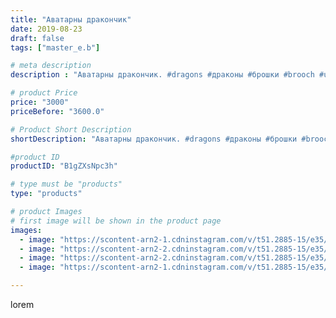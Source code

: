 ```yaml
---
title: "Аватарны дракончик"
date: 2019-08-23
draft: false
tags: ["master_e.b"]

# meta description
description : "Аватарны дракончик. #dragons #драконы #брошки #brooch #unique #из кожи #souvenir"

# product Price
price: "3000"
priceBefore: "3600.0"

# Product Short Description
shortDescription: "Аватарны дракончик. #dragons #драконы #брошки #brooch #unique #из кожи #souvenir"

#product ID
productID: "B1gZXsNpc3h"

# type must be "products"
type: "products"

# product Images
# first image will be shown in the product page
images:
  - image: "https://scontent-arn2-1.cdninstagram.com/v/t51.2885-15/e35/67691459_3107004769340262_6785058894018361225_n.jpg?se=7&tp=1&_nc_ht=scontent-arn2-1.cdninstagram.com&_nc_cat=106&_nc_ohc=zL9sRSjh6I0AX8oJav6&ccb=7-4&oh=9847c44a18bed01389e83273d3775edf&oe=608318F2&ig_cache_key=MjExNjgwMzQwMDk0NDY0NzU3Mg%3D%3D.2-ccb7-4"
  - image: "https://scontent-arn2-2.cdninstagram.com/v/t51.2885-15/e35/67967271_154887249033324_5630315526386477598_n.jpg?se=7&tp=1&_nc_ht=scontent-arn2-2.cdninstagram.com&_nc_cat=100&_nc_ohc=-cV2xcvQbr4AX8c67CS&ccb=7-4&oh=67f22486ea957f72ce13981f52e72d47&oe=60844687&ig_cache_key=MjExNjgwMzQwMDk1MzAwNDY5MA%3D%3D.2-ccb7-4"
  - image: "https://scontent-arn2-2.cdninstagram.com/v/t51.2885-15/e35/67417879_124658945521397_1672475390718239494_n.jpg?se=7&tp=1&_nc_ht=scontent-arn2-2.cdninstagram.com&_nc_cat=105&_nc_ohc=RxvT3e6wvMYAX_thE3A&ccb=7-4&oh=038d87f679db74f8f18eae2e523cd1a8&oe=6081D3AE&ig_cache_key=MjExNjgwMzQwMDkzNjM1Nzg1OA%3D%3D.2-ccb7-4"
  - image: "https://scontent-arn2-1.cdninstagram.com/v/t51.2885-15/e35/69261521_723037071473686_1737214185415501784_n.jpg?se=7&tp=1&_nc_ht=scontent-arn2-1.cdninstagram.com&_nc_cat=110&_nc_ohc=0YWWEWUYHeEAX8fULQT&ccb=7-4&oh=aef27b58e8a032788291d7fb3587be07&oe=60816B6C&ig_cache_key=MjExNjgwMzQwMDk1MzEzODU0Ng%3D%3D.2-ccb7-4"

---
```

lorem
